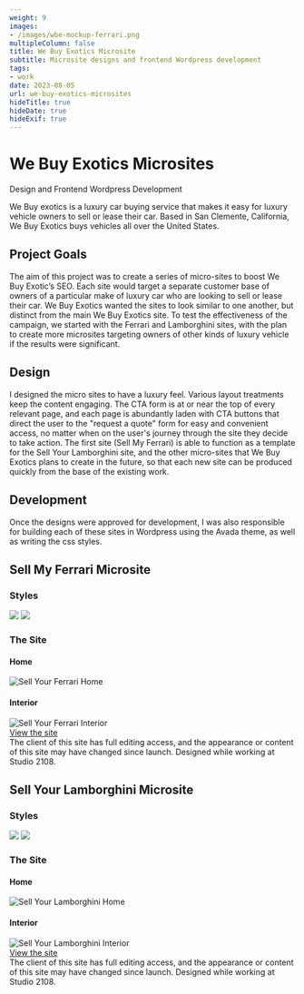 ```yaml
---
weight: 9
images:
- /images/wbe-mockup-ferrari.png
multipleColumn: false
title: We Buy Exotics Microsite
subtitle: Microsite designs and frontend Wordpress development
tags:
- work
date: 2023-08-05
url: we-buy-exotics-microsites
hideTitle: true
hideDate: true
hideExif: true
---
```


<div class="project-text">

# We Buy Exotics Microsites
<div class="subtitle">Design and Frontend Wordpress Development</div>

We Buy exotics is a luxury car buying service that makes it easy for luxury vehicle owners to sell or lease their car. Based in San Clemente, California, We Buy Exotics buys vehicles all over the United States.

## Project Goals
The aim of this project was to create a series of micro-sites to boost We Buy Exotic’s SEO. Each site would target a separate customer base of owners of a particular make of luxury car who are looking to sell or lease their car. We Buy Exotics wanted the sites to look similar to one another, but distinct from the main We Buy Exotics site. To test the effectiveness of the campaign, we started with the Ferrari and Lamborghini sites, with the plan to create more microsites targeting owners of other kinds of luxury vehicle if the results were significant.

## Design
I designed the micro sites to have a luxury feel. Various layout treatments keep the content engaging. The CTA form is at or near the top of every relevant page, and each page is abundantly laden with CTA buttons that direct the user to the "request a quote" form for easy and convenient access, no matter when on the user's journey through the site they decide to take action. The first site (Sell My Ferrari) is able to function as a template for the Sell Your Lamborghini site, and the other micro-sites that We Buy Exotics plans to create in the future, so that each new site can be produced quickly from the base of the existing work.

## Development
Once the designs were approved for development, I was also responsible for building each of these sites in Wordpress using the Avada theme, as well as writing the css styles.

## Sell My Ferrari Microsite

### Styles

![](/images/wbe/colors.png)
![](/images/wbe/fonts.png)

### The Site

#### Home
<div class="scroll-box"><img src="/images/wbe/SellMyFerrari-Home.png" alt="Sell Your Ferrari Home"/></div>

#### Interior
<div class="scroll-box"><img src="/images/wbe/SellMyFerrari-Interior.png" alt="Sell Your Ferrari Interior"/></div>

<div class="button"><a href="https://sellmyferrari.com" target="_blank">View the site</a></div>

<div class="small-text">The client of this site has full editing access, and the appearance or content of this site may have changed since launch. Designed while working at Studio 2108.</div>

## Sell Your Lamborghini Microsite

### Styles

![](/images/wbe/lambo-colors.png)
![](/images/wbe/lambo-fonts.png)

### The Site

#### Home
<div class="scroll-box"><img src="/images/wbe/SellYourLambo-Home.png" alt="Sell Your Lamborghini Home"/></div>

#### Interior
<div class="scroll-box"><img src="/images/wbe/SellYourLambo-Interior.png" alt="Sell Your Lamborghini Interior"/></div>



<div class="button"><a href="https://sellyourlamborghini.com" target="_blank">View the site</a></div>

<div class="small-text">The client of this site has full editing access, and the appearance or content of this site may have changed since launch. Designed while working at Studio 2108.</div>

</div>
